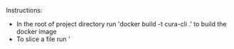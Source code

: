 
Instructions: 

- In the root of project directory run 'docker build -t cura-cli .' to build the docker image
- To slice a file run '
